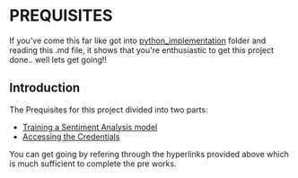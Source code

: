 # PREQUISITES
If you've come this far like got into [python_implementation](https://github.com/Cloud-Community-Group/Azure-Cognitive-Services_Sentiment-Analysis/tree/main/python_implementation) folder and reading this .md file, it shows that you're enthusiastic to get this project done.. well lets get going!!

## Introduction
The Prequisites for this project divided into two parts:
- [Training a Sentiment Analysis model](https://learn.microsoft.com/en-us/azure/synapse-analytics/machine-learning/tutorial-cognitive-services-sentiment)
- [Accessing the Credentials](https://learn.microsoft.com/en-us/rest/api/cognitiveservices-textanalytics/)

You can get going by refering through the hyperlinks provided above which is much sufficient to complete the pre works.
